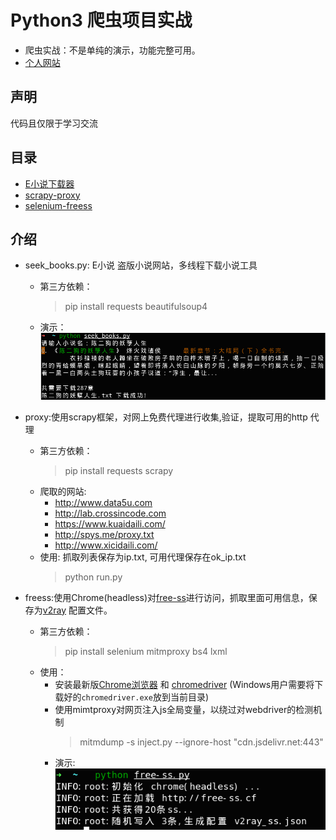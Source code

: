 # Python3 爬虫项目实战
* 爬虫实战：不是单纯的演示，功能完整可用。
* [个人网站](https://xiaotaoist.github.io)

## 声明
代码且仅限于学习交流

## 目录
* [E小说下载器](https://github.com/xiaoTaoist/python3-spider/blob/master/seek_books.py)
* [scrapy-proxy](https://github.com/xiaoTaoist/python3-spider/tree/master/proxy)
* [selenium-freess](https://github.com/xiaoTaoist/python3-spider/tree/master/freess)


## 介绍
* seek_books.py: E小说 盗版小说网站，多线程下载小说工具
    * 第三方依赖：
        > pip install requests beautifulsoup4
    * 演示：
        ![seek_books](https://raw.githubusercontent.com/xiaoTaoist/python3-spider/master/demo_pic/seek_books.png)
    


* proxy:使用scrapy框架，对网上免费代理进行收集,验证，提取可用的http 代理
    * 第三方依赖：
        > pip install requests scrapy
    * 爬取的网站:
        * http://www.data5u.com
        * http://lab.crossincode.com
        * https://www.kuaidaili.com/
        * http://spys.me/proxy.txt
        * http://www.xicidaili.com/
    * 使用: 抓取列表保存为ip.txt, 可用代理保存在ok_ip.txt
        > python run.py



* freess:使用Chrome(headless)对[free-ss](https://free-ss.site)进行访问，抓取里面可用信息，保存为[v2ray](https://github.com/v2ray/v2ray-core/releases) 配置文件。
    * 第三方依赖：
        > pip install selenium  mitmproxy bs4 lxml
    * 使用：
        * 安装最新版[Chrome浏览器](https://api.shuax.com/tools/getchrome) 和 [chromedriver](http://npm.taobao.org/mirrors/chromedriver) (Windows用户需要将下载好的`chromedriver.exe`放到当前目录)
        * 使用mimtproxy对网页注入js全局变量，以绕过对webdriver的检测机制
            > mitmdump -s inject.py --ignore-host "cdn.jsdelivr.net:443"
        * 演示:  
            ![seek_books](https://raw.githubusercontent.com/xiaoTaoist/python3-spider/master/demo_pic/free-ss.png)
        




